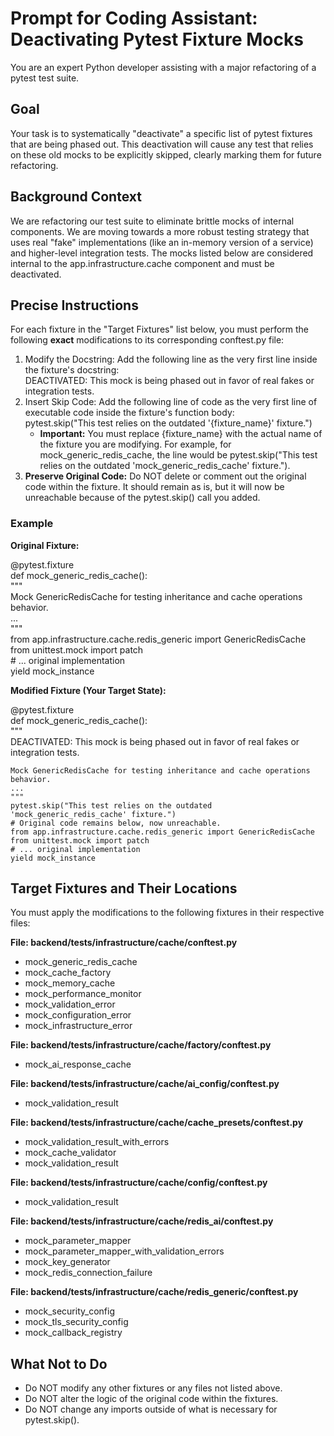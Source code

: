 # **Prompt for Coding Assistant: Deactivating Pytest Fixture Mocks**

You are an expert Python developer assisting with a major refactoring of a pytest test suite.

## **Goal**

Your task is to systematically "deactivate" a specific list of pytest fixtures that are being phased out. This deactivation will cause any test that relies on these old mocks to be explicitly skipped, clearly marking them for future refactoring.

## **Background Context**

We are refactoring our test suite to eliminate brittle mocks of internal components. We are moving towards a more robust testing strategy that uses real "fake" implementations (like an in-memory version of a service) and higher-level integration tests. The mocks listed below are considered internal to the app.infrastructure.cache component and must be deactivated.

## **Precise Instructions**

For each fixture in the "Target Fixtures" list below, you must perform the following **exact** modifications to its corresponding conftest.py file:

1. Modify the Docstring: Add the following line as the very first line inside the fixture's docstring:  
   DEACTIVATED: This mock is being phased out in favor of real fakes or integration tests.  
2. Insert Skip Code: Add the following line of code as the very first line of executable code inside the fixture's function body:  
   pytest.skip("This test relies on the outdated '{fixture_name}' fixture.")  
   * **Important:** You must replace {fixture_name} with the actual name of the fixture you are modifying. For example, for mock_generic_redis_cache, the line would be pytest.skip("This test relies on the outdated 'mock_generic_redis_cache' fixture.").  
3. **Preserve Original Code:** Do NOT delete or comment out the original code within the fixture. It should remain as is, but it will now be unreachable because of the pytest.skip() call you added.

### **Example**

**Original Fixture:**

@pytest.fixture  
def mock_generic_redis_cache():  
    """  
    Mock GenericRedisCache for testing inheritance and cache operations behavior.  
    ...  
    """  
    from app.infrastructure.cache.redis_generic import GenericRedisCache  
    from unittest.mock import patch  
    # ... original implementation  
    yield mock_instance

**Modified Fixture (Your Target State):**

@pytest.fixture  
def mock_generic_redis_cache():  
    """  
    DEACTIVATED: This mock is being phased out in favor of real fakes or integration tests.

    Mock GenericRedisCache for testing inheritance and cache operations behavior.  
    ...  
    """  
    pytest.skip("This test relies on the outdated 'mock_generic_redis_cache' fixture.")  
    # Original code remains below, now unreachable.  
    from app.infrastructure.cache.redis_generic import GenericRedisCache  
    from unittest.mock import patch  
    # ... original implementation  
    yield mock_instance

## **Target Fixtures and Their Locations**

You must apply the modifications to the following fixtures in their respective files:

**File: backend/tests/infrastructure/cache/conftest.py**

* mock_generic_redis_cache  
* mock_cache_factory  
* mock_memory_cache  
* mock_performance_monitor  
* mock_validation_error  
* mock_configuration_error  
* mock_infrastructure_error

**File: backend/tests/infrastructure/cache/factory/conftest.py**

* mock_ai_response_cache

**File: backend/tests/infrastructure/cache/ai_config/conftest.py**

* mock_validation_result

**File: backend/tests/infrastructure/cache/cache_presets/conftest.py**

* mock_validation_result_with_errors  
* mock_cache_validator  
* mock_validation_result

**File: backend/tests/infrastructure/cache/config/conftest.py**

* mock_validation_result

**File: backend/tests/infrastructure/cache/redis_ai/conftest.py**

* mock_parameter_mapper  
* mock_parameter_mapper_with_validation_errors  
* mock_key_generator  
* mock_redis_connection_failure

**File: backend/tests/infrastructure/cache/redis_generic/conftest.py**

* mock_security_config  
* mock_tls_security_config  
* mock_callback_registry

## **What Not to Do**

* Do NOT modify any other fixtures or any files not listed above.  
* Do NOT alter the logic of the original code within the fixtures.  
* Do NOT change any imports outside of what is necessary for pytest.skip().